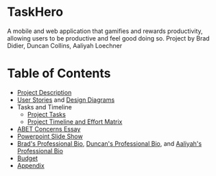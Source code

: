 # TaskHero
A mobile and web application that gamifies and rewards productivity, allowing users to be productive and feel good doing so.
Project by Brad Didier, Duncan Collins, Aaliyah Loechner

# Table of Contents
* [Project Description](Project-Description.md)
* [User Stories](Design-Submissions/UserStories.md) and [Design Diagrams](Design-Submissions/Design-Diagrams.png)
* Tasks and Timeline
  * [Project Tasks](Design-Submissions/TaskList.md)
  * [Project Timeline and Effort Matrix](Design-Submissions/Timeline-Milestones-and-Effort-Matrix.pdf)
* [ABET Concerns Essay](Design-Submissions/Project-Constraint-Essay.pdf)
* [Powerpoint Slide Show](Design-Submissions/Senior-Design-Presentation.pdf)
* [Brad's Professional Bio](Brad-Didier-Professional-Biography.md), [Duncan's Professional Bio](Duncan-Collins_ProfessionalBiography.md), and [Aaliyah's Professional Bio](Aaliyah-Loechner-Professional-Biography.md)
* [Budget](budget.md)
* [Appendix]()
